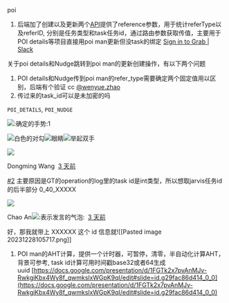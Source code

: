 
poi
1. 后端加了创建以及更新两个[API](https://gitlab.myteksi.net/gophers/go/-/merge_requests/138580/diffs)提供了reference参数，用于统计referType以及referID, 分别是任务类型和task任务id，通过路由参数获取传值，主要用于POI details等项目直接用poi man更新但没task的绑定
[Sign in to Grab | Slack](https://grab.slack.com/archives/C048HBNDLUT/p1703495222253719)

关于poi details和Nudge跳转到poi man的更新创建操作，有以下两个问题  

1. POI details和Nudge传到poi man的refer_type需要确定两个固定值用以区别，后端有个验证 cc [@wenyue.zhao](https://grab.slack.com/team/U0271RHPQKD)
2. 传过来的task_id可以是未加密的吗

`POI_DETAILS`, `POI_NUDGE`

![:确定的手势:](https://a.slack-edge.com/production-standard-emoji-assets/14.0/apple-small/1f44c@2x.png)1

![白色的对勾](https://a.slack-edge.com/production-standard-emoji-assets/14.0/apple-small/2705@2x.png)![眼睛](https://a.slack-edge.com/production-standard-emoji-assets/14.0/apple-small/1f440@2x.png)![举起双手](https://a.slack-edge.com/production-standard-emoji-assets/14.0/apple-small/1f64c@2x.png)

![](https://ca.slack-edge.com/EPTPF553J-WS8MXCUMD-382e30e0e07b-48)

Dongming Wang  [3 天前](https://grab.slack.com/archives/C048HBNDLUT/p1703497183969069?thread_ts=1703495222.253719&cid=C048HBNDLUT)  

[#2](https://grab.slack.com/archives/C01CFNGFX1Q) 主要原因是GT的operation的log里的task id是int类型，所以想取jarvis任务id的后半部分 0_40_XXXXX

![](https://ca.slack-edge.com/EPTPF553J-U02T9457D16-601650c724ad-48)

Chao An![:表示发言的气泡:](https://a.slack-edge.com/production-standard-emoji-assets/14.0/apple-large/1f4ac.png)  [3 天前](https://grab.slack.com/archives/C048HBNDLUT/p1703497231934879?thread_ts=1703495222.253719&cid=C048HBNDLUT)  

好，那我就带上 XXXXXX 这个 id 信息就![[Pasted image 20231228105717.png]]
1. POI man的AHT计算，提供一个计时器，可暂停，清零，半自动化计算AHT，背景可参考, task id计算可用时间戳base32或者64生成uuid [https://docs.google.com/presentation/d/1FGTk2x7pvAnMJv-RwkgiKbx4Wy8f_qwmkslxWGpK9qI/edit#slide=id.g29fac86d414_0_0](https://docs.google.com/presentation/d/1FGTk2x7pvAnMJv-RwkgiKbx4Wy8f_qwmkslxWGpK9qI/edit#slide=id.g29fac86d414_0_0)